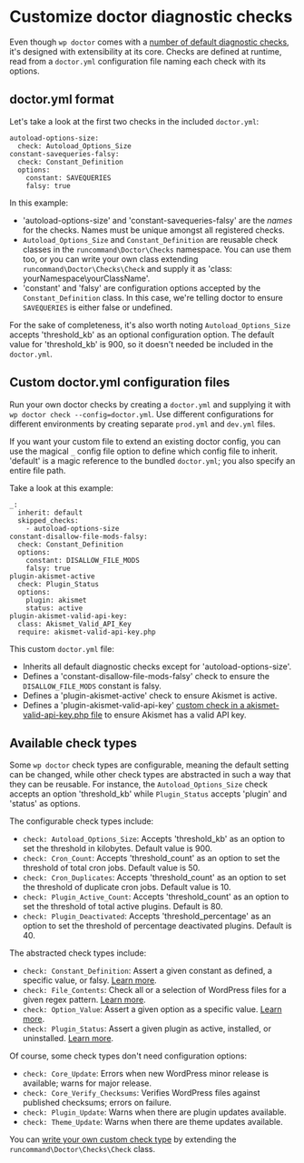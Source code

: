 # Customize doctor diagnostic checks

Even though `wp doctor` comes with a [number of default diagnostic checks](https://make.wordpress.org/cli/handbook/doctor-default-checks/), it's designed with extensibility at its core. Checks are defined at runtime, read from a `doctor.yml` configuration file naming each check with its options.

## doctor.yml format

Let's take a look at the first two checks in the included `doctor.yml`:

    autoload-options-size:
      check: Autoload_Options_Size
    constant-savequeries-falsy:
      check: Constant_Definition
      options:
        constant: SAVEQUERIES
        falsy: true


In this example:

*   'autoload-options-size' and 'constant-savequeries-falsy' are the _names_ for the checks. Names must be unique amongst all registered checks.
*   `Autoload_Options_Size` and `Constant_Definition` are reusable check classes in the `runcommand\Doctor\Checks` namespace. You can use them too, or you can write your own class extending `runcommand\Doctor\Checks\Check` and supply it as 'class: yourNamespace\\yourClassName'.
*   'constant' and 'falsy' are configuration options accepted by the `Constant_Definition` class. In this case, we're telling doctor to ensure `SAVEQUERIES` is either false or undefined.

For the sake of completeness, it's also worth noting `Autoload_Options_Size` accepts 'threshold\_kb' as an optional configuration option. The default value for 'threshold\_kb' is 900, so it doesn't needed be included in the `doctor.yml`.

## Custom doctor.yml configuration files

Run your own doctor checks by creating a `doctor.yml` and supplying it with `wp doctor check --config=doctor.yml`. Use different configurations for different environments by creating separate `prod.yml` and `dev.yml` files.

If you want your custom file to extend an existing doctor config, you can use the magical `_` config file option to define which config file to inherit. 'default' is a magic reference to the bundled `doctor.yml`; you also specify an entire file path.

Take a look at this example:

    _:
      inherit: default
      skipped_checks:
        - autoload-options-size
    constant-disallow-file-mods-falsy:
      check: Constant_Definition
      options:
        constant: DISALLOW_FILE_MODS
        falsy: true
    plugin-akismet-active
      check: Plugin_Status
      options:
        plugin: akismet
        status: active
    plugin-akismet-valid-api-key:
      class: Akismet_Valid_API_Key
      require: akismet-valid-api-key.php


This custom `doctor.yml` file:

*   Inherits all default diagnostic checks except for 'autoload-options-size'.
*   Defines a 'constant-disallow-file-mods-falsy' check to ensure the `DISALLOW_FILE_MODS` constant is falsy.
*   Defines a 'plugin-akismet-active' check to ensure Akismet is active.
*   Defines a 'plugin-akismet-valid-api-key' [custom check in a akismet-valid-api-key.php file](https://runcommand.io/to/write-custom-check/) to ensure Akismet has a valid API key.

## Available check types

Some `wp doctor` check types are configurable, meaning the default setting can be changed, while other check types are abstracted in such a way that they can be reusable. For instance, the `Autoload_Options_Size` check accepts an option 'threshold\_kb' while `Plugin_Status` accepts 'plugin' and 'status' as options.

The configurable check types include:

*   `check: Autoload_Options_Size`: Accepts 'threshold\_kb' as an option to set the threshold in kilobytes. Default value is 900.
*   `check: Cron_Count`: Accepts 'threshold\_count' as an option to set the threshold of total cron jobs. Default value is 50.
*   `check: Cron_Duplicates`: Accepts 'threshold\_count' as an option to set the threshold of duplicate cron jobs. Default value is 10.
*   `check: Plugin_Active_Count`: Accepts 'threshold\_count' as an option to set the threshold of total active plugins. Default is 80.
*   `check: Plugin_Deactivated`: Accepts 'threshold\_percentage' as an option to set the threshold of percentage deactivated plugins. Default is 40.

The abstracted check types include:

*   `check: Constant_Definition`: Assert a given constant as defined, a specific value, or falsy. [Learn more](https://runcommand.io/to/check-constant-value/).
*   `check: File_Contents`: Check all or a selection of WordPress files for a given regex pattern. [Learn more](https://runcommand.io/to/check-file-contents/).
*   `check: Option_Value`: Assert a given option as a specific value. [Learn more](https://runcommand.io/to/check-option-value/).
*   `check: Plugin_Status`: Assert a given plugin as active, installed, or uninstalled. [Learn more](https://runcommand.io/to/check-plugin-status/).

Of course, some check types don't need configuration options:

*   `check: Core_Update`: Errors when new WordPress minor release is available; warns for major release.
*   `check: Core_Verify_Checksums`: Verifies WordPress files against published checksums; errors on failure.
*   `check: Plugin_Update`: Warns when there are plugin updates available.
*   `check: Theme_Update`: Warns when there are theme updates available.

You can [write your own custom check type](https://runcommand.io/to/write-custom-check/) by extending the `runcommand\Doctor\Checks\Check` class.
